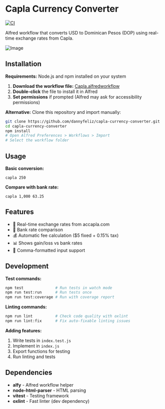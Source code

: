 # Capla Currency Converter

[![CI](https://github.com/DannyFeliz/capla-alfted/actions/workflows/ci.yml/badge.svg)](https://github.com/DannyFeliz/capla-alfted/actions)

Alfred workflow that converts USD to Dominican Pesos (DOP) using real-time exchange rates from Capla.

![Image](https://github.com/user-attachments/assets/5b0efde9-b3d5-43e6-9180-e164beb69685)

## Installation

**Requirements:** Node.js and npm installed on your system

1. **Download the workflow file:** [Capla.alfredworkflow](https://github.com/DannyFeliz/capla-alfted/blob/main/Capla.alfredworkflow)
2. **Double-click** the file to install it in Alfred
3. **Set permissions** if prompted (Alfred may ask for accessibility permissions)

**Alternative:** Clone this repository and import manually:
```bash
git clone https://github.com/dannyfeliz/capla-currency-converter.git
cd capla-currency-converter
npm install
# Open Alfred Preferences > Workflows > Import
# Select the workflow folder
```

## Usage

**Basic conversion:**
```
capla 250
```

**Compare with bank rate:**
```
capla 1,000 63.25
```

## Features

- 💱 Real-time exchange rates from accapla.com
- 🏦 Bank rate comparison
- 💰 Automatic fee calculation ($5 fixed + 0.15% tax)
- 📊 Shows gain/loss vs bank rates
- 🔢 Comma-formatted input support

## Development

**Test commands:**
```bash
npm test              # Run tests in watch mode
npm run test:run      # Run tests once
npm run test:coverage # Run with coverage report
```

**Linting commands:**
```bash
npm run lint          # Check code quality with oxlint
npm run lint:fix      # Fix auto-fixable linting issues
```

**Adding features:**
1. Write tests in `index.test.js`
2. Implement in `index.js`
3. Export functions for testing
4. Run linting and tests

## Dependencies

- **alfy** - Alfred workflow helper
- **node-html-parser** - HTML parsing
- **vitest** - Testing framework
- **oxlint** - Fast linter (dev dependency) 